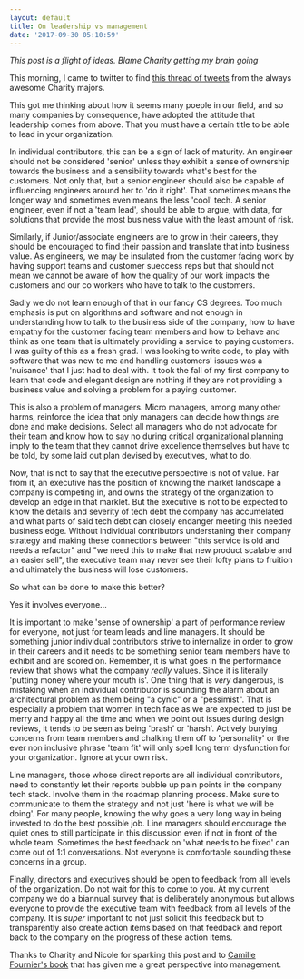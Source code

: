 ```yaml
---
layout: default
title: On leadership vs management
date: '2017-09-30 05:10:59'
---
```


_This post is a flight of ideas. Blame Charity getting my brain going_

This morning, I came to twitter to find [this thread of tweets]( https://storify.com/dbsmasher/conversation-with-mipsytipsy-and-jaysoifer) from the always awesome Charity majors.

This got me thinking about how it seems many poeple in our field, and so many companies by consequence, have adopted the attitude that leadership comes from above. That you must have a certain title to be able to lead in your organization.

In individual contributors, this can be a sign of lack of maturity. An engineer should not be considered 'senior' unless they exhibit a sense of ownership towards the business and a sensibility towards what's best for the customers. Not only that, but a senior engineer should also be capable of influencing engineers around her to 'do it right'. That sometimes means the longer way and sometimes even means the less 'cool' tech. A senior engineer, even if not a 'team lead', should be able to argue, with data, for solutions that provide the most business value with the least amount of risk. 

Similarly, if Junior/associate engineers are to grow in their careers, they should be encouraged to find their passion and translate that into business value. As engineers, we may be insulated from the customer facing work by having support teams and customer sueccess reps but that should not mean we cannot be aware of how the quality of our work impacts the customers and our co workers who have to talk to the customers.

Sadly we do not learn enough of that in our fancy CS degrees. Too much emphasis is put on algorithms and software and not enough in understanding how to talk to the business side of the company, how to have empathy for the customer facing team members and how to behave and think as one team that is ultimately providing a service to paying customers. I was guilty of this as a fresh grad. I was looking to write code, to play with software that was new to me and handling customers' issues was a 'nuisance' that I just had to deal with. It took the fall of my first company to learn that code and elegant design are nothing if they are not providing a business value and solving a problem for a paying customer.

This is also a problem of managers. Micro managers, among many other harms, reinforce the idea that only managers can decide how things are done and make decisions. Select all managers who do not advocate for their team and know how to say no during critical organizational planning imply to the team that they cannot drive excellence themselves but have to be told, by some laid out plan devised by executives, what to do.

Now, that is not to say that the executive perspective is not of value. Far from it, an executive has the position of knowing the market landscape a company is competing in, and owns the strategy of the organization to develop an edge in that marklet. But the executive is not to be expected to know the details and severity of tech debt the company has accumelated and what parts of said tech debt can closely endanger meeting this needed business edge. Without individual contributors understaning their company strategy and making these connections between "this service is old and needs a refactor" and "we need this to make that new product scalable and an easier sell", the executive team may never see their lofty plans to fruition and ultimately the business will lose customers.

So what can be done to make this better?

Yes it involves everyone...

It is important to make 'sense of ownership' a part of performance review for everyone, not just for team leads and line managers. It should be something junior individual contributors strive to internalize in order to grow in their careers and it needs to be something senior team members have to exhibit and are scored on. Remember, it is what goes in the performance review that shows what the company *really* values. Since it is literally 'putting money where your mouth is'. One thing that is *very* dangerous, is mistaking when an individual contributor is sounding the alarm about an architectural problem as them being "a cynic" or a "pessimist". That is especially a problem that women in tech face as we are expected to just be merry and happy all the time and when we point out issues during design reviews, it tends to be seen as being 'brash' or 'harsh'. Actively burying concerns from team members and chalking them off to 'personality' or the ever non inclusive phrase 'team fit' will only spell long term dysfunction for your organization. Ignore at your own risk.

Line managers, those whose direct reports are all individual contributors, need to constantly let their reports bubble up pain points in the company tech stack. Involve them in the roadmap planning process. Make sure to communicate to them the strategy and not just 'here is what we will be doing'. For many people, knowing the why goes a very long way in being invested to do the best possible job. Line managers should encourage the quiet ones to still participate in this discussion even if not in front of the whole team. Sometimes the best feedback on 'what needs to be fixed' can come out of 1:1 conversations. Not everyone is comfortable sounding these concerns in a group.

Finally, directors and executives should be open to feedback from all levels of the organization. Do not wait for this to come to you. At my current company we do a biannual survey that is deliberately anonymous but allows everyone to provide the executive team with feedback from all levels of the company. It is *super* important to not just solicit this feedback but to transparently also create action items based on that feedback and report back to the company on the progress of these action items.

Thanks to Charity and Nicole for sparking this post and to [Camille Fournier's book](https://www.amazon.com/Managers-Path-Leaders-Navigating-Growth/dp/1491973897/ref=sr_1_1?ie=UTF8&qid=1506747712&sr=8-1&keywords=the+manager%27s+path) that has given me a great perspective into management.